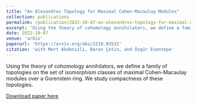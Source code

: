 ```yaml
---
title: "An Alexandrov Topology for Maximal Cohen-Macaulay Modules"
collection: publications
permalink: /publication/2022-10-07-an-alexandrov-topology-for-maximal-cohen--macaulay-modules
excerpt: 'Using the theory of cohomology annihilators, we define a family of topologies on the set of isomorphism classes of maximal Cohen-Macaulay modules over a Gorenstein ring. We study compactness of these topologies.'
date: 2022-10-07
venue: 'arXiv'
paperurl: 'https://arxiv.org/abs/2210.03532'
citation: 'with Mert Akdenizli, Baran Çetin, and Özgür Esentepe'
---
```

Using the theory of cohomology annihilators, we define a family of topologies on the set of isomorphism classes of maximal Cohen-Macaulay modules over a Gorenstein ring. We study compactness of these topologies.

[Download paper here](http://bilalaytekin.github.io/files/paper1.pdf)